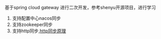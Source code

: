 基于spring cloud gateway 进行二次开发，参考shenyu开源项目，进行学习
1. 支持配置中心nacos同步
2. 支持zookeeper同步
3. 支持http同步,[http同步原理](/markdown/shenyu-http.md)